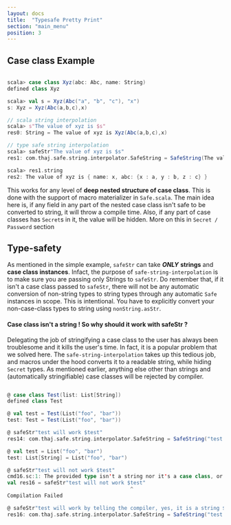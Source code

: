 ```yaml
---
layout: docs
title:  "Typesafe Pretty Print"
section: "main_menu"
position: 3
---
```


## Case class Example

```scala

scala> case class Xyz(abc: Abc, name: String)
defined class Xyz

scala> val s = Xyz(Abc("a", "b", "c"), "x")
s: Xyz = Xyz(Abc(a,b,c),x)

// scala string interpolation
scala> s"The value of xyz is $s"
res0: String = The value of xyz is Xyz(Abc(a,b,c),x)

// type safe string interpolation
scala> safeStr"The value of xyz is $s"
res1: com.thaj.safe.string.interpolator.SafeString = SafeString(The value of xyz is { name: x, abc: {x : a, y : b, z : c} })

scala> res1.string
res2: The value of xyz is { name: x, abc: {x : a, y : b, z : c} }
```


This works for any level of **deep nested structure of case class**. This is done with the support of macro materializer in `Safe.scala`.
The main idea here is, if any field in any part of the nested case class isn't safe to be converted to string, it will throw a compile time.
Also, if any part of case classes has `Secret`s in it, the value will be hidden. More on this in `Secret / Password` section

## Type-safety

As mentioned in the simple example, `safeStr` can take **_ONLY_** **strings** and **case class instances**. 
Infact, the purpose of `safe-string-interpolation` is to make sure you are passing only Strings to `safeStr`.
Do remember that, if it isn't a case class passed to `safeStr`, there will not be any automatic conversion of non-string types to string types through any automatic `Safe` instances in scope. 
This is intentional. You have to explicitly convert your non-case-class types to string using `nonString.asStr`.
 
#### Case class isn't a string ! So why should it work with safeStr ? 
Delegating the job of stringifying a case class to the user has always been troublesome and it kills the user's time. In fact, it is a popular problem that we solved here.
The `safe-string-interpolation` takes up this tedious job, and macros under the hood converts it to a readable string, while hiding `Secret` types.
As mentioned earlier, anything else other than strings and (automatically stringifiable) case classes will be rejected by compiler.

```scala

@ case class Test(list: List[String])
defined class Test

@ val test = Test(List("foo", "bar"))
test: Test = Test(List("foo", "bar"))

@ safeStr"test will work $test"
res14: com.thaj.safe.string.interpolator.SafeString = SafeString("test will work { list: foo,bar }")

@ val test = List("foo", "bar")
test: List[String] = List("foo", "bar")

@ safeStr"test will not work $test"
cmd16.sc:1: The provided type isn't a string nor it's a case class, or you might have tried a `toString` on non-strings !
val res16 = safeStr"test will not work $test"
                                        ^
Compilation Failed

@ safeStr"test will work by telling the compiler, yes, it is a string ${test.asStr}"
res16: com.thaj.safe.string.interpolator.SafeString = SafeString("test will work by telling the compiler, yes, it is a string foo,bar") 

```
